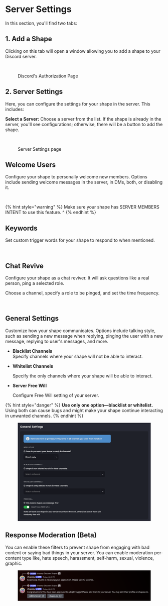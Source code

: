 # Server Settings

In this section, you'll find two tabs:

## **1. Add a Shape**

Clicking on this tab will open a window allowing you to add a shape to your Discord server.

<figure><img src="../../.gitbook/assets/image (91).png" alt="" width="386"><figcaption><p>Discord's Authorization Page</p></figcaption></figure>

## **2. Server Settings**&#x20;

Here, you can configure the settings for your shape in the server. This includes:

**Select a Server:** Choose a server from the list. If the shape is already in the server, you'll see configurations; otherwise, there will be a button to add the shape.

<figure><img src="../../.gitbook/assets/image (92).png" alt="" width="563"><figcaption><p>Server Settings page</p></figcaption></figure>

## **Welcome Users**&#x20;

Configure your shape to personally welcome new members. Options include sending welcome messages in the server, in DMs, both, or disabling it.

<figure><img src="../../.gitbook/assets/Screenshot 2023-12-23 075444.png" alt=""><figcaption></figcaption></figure>

{% hint style="warning" %}
Make sure your shape has SERVER MEMBERS INTENT to use this feature. ^
{% endhint %}

## **Keywords**

Set custom trigger words for your shape to respond to when mentioned.

<figure><img src="../../.gitbook/assets/Screenshot 2023-12-23 075521.png" alt=""><figcaption></figcaption></figure>

## **Chat Revive**

Configure your shape as a chat reviver. It will ask questions like a real person, ping a selected role.

Choose a channel, specify a role to be pinged, and set the time frequency.

<figure><img src="../../.gitbook/assets/Screenshot 2023-12-23 080608.png" alt=""><figcaption></figcaption></figure>

## **General Settings**&#x20;

Customize how your shape communicates. Options include talking style, such as sending a new message when replying, pinging the user with a new message, replying to user's messages, and more.

* **Blacklist Channels**\
  Specify channels where your shape will not be able to interact.
*   **Whitelist Channels**

    Specify the only channels where your shape will be able to interact.
*   **Server Free Will**

    Configure Free Will setting of your server.

{% hint style="danger" %}
**Use only one option—blacklist or whitelist.** Using both can cause bugs and might make your shape continue interacting in unwanted channels.
{% endhint %}

<figure><img src="../../.gitbook/assets/image (3).png" alt=""><figcaption></figcaption></figure>

## Response Moderation (Beta)

You can enable these filters to prevent shape from engaging with bad content or saying bad things in your server. You can enable moderation per-content type like, hate speech, harassment, self-harm, sexual, violence, graphic.

<figure><img src="../../.gitbook/assets/image (6) (1) (1).png" alt=""><figcaption></figcaption></figure>


